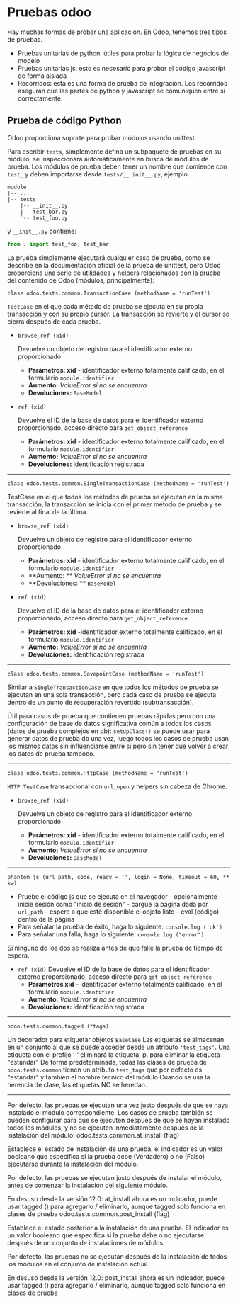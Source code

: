 # Pruebas odoo

Hay muchas formas de probar una aplicación. En Odoo, tenemos tres tipos de pruebas.

- Pruebas unitarias de python: útiles para probar la lógica de negocios del modelo
- Pruebas unitarias js: esto es necesario para probar el código javascript de forma aislada
- Recorridos: esta es una forma de prueba de integración. Los recorridos aseguran que las partes de python y javascript se comuniquen entre sí correctamente.

## Prueba de código Python

Odoo proporciona soporte para probar módulos usando unittest.

Para escribir `tests`, simplemente defina un subpaquete de pruebas en su módulo, se inspeccionará automáticamente en busca de módulos de prueba. Los módulos de prueba deben tener un nombre que comience con `test_` y deben importarse desde `tests/__ init__.py`, ejemplo.

```
module
|-- ...
|-- tests
    |-- __init__.py
    |-- test_bar.py
    `-- test_foo.py
```

y `__init__.py` contiene:

```python
from . import test_foo, test_bar
```
La prueba simplemente ejecutará cualquier caso de prueba, como se describe en la documentación oficial de la prueba de unittest, pero Odoo proporciona una serie de utilidades y helpers relacionados con la prueba del contenido de Odoo (módulos, principalmente):

`clase odoo.tests.common.TransactionCase (methodName = 'runTest')`

`TestCase` en el que cada método de prueba se ejecuta en su propia transacción y con su propio cursor. La transacción se revierte y el cursor se cierra después de cada prueba.

- `browse_ref (xid)`

	Devuelve un objeto de registro para el identificador externo proporcionado
	- **Parámetros: xid** - identificador externo totalmente calificado, en el formulario `module.identifier`
	- **Aumento:** _ValueError si no se encuentra_
	- **Devoluciones:** `BaseModel`

- `ref (xid)`

	Devuelve el ID de la base de datos para el identificador externo proporcionado, acceso directo para `get_object_reference`
	- **Parámetros: xid** - identificador externo totalmente calificado, en el formulario `module.identifier`
	- **Aumento:** _ValueError si no se encuentra_
	- **Devoluciones:** identificación registrada 
---
`clase odoo.tests.common.SingleTransactionCase (methodName = 'runTest')`

TestCase en el que todos los métodos de prueba se ejecutan en la misma transacción, la transacción se inicia con el primer método de prueba y se revierte al final de la última.

- `browse_ref (xid)`

	Devuelve un objeto de registro para el identificador externo proporcionado
	- **Parámetros: xid** - identificador externo totalmente calificado, en el formulario `module.identifier`
	- **Aumento: ** _ValueError si no se encuentra_
	- **Devoluciones: ** `BaseModel`

- `ref (xid)`

	Devuelve el ID de la base de datos para el identificador externo proporcionado, acceso directo para `get_object_reference`
	- **Parámetros: xid** -identificador externo totalmente calificado, en el formulario `module.identifier`
	- **Aumento:** _ValueError si no se encuentra_
	- **Devoluciones:** identificación registrada 
---
`clase odoo.tests.common.SavepointCase (methodName = 'runTest')`

Similar a `SingleTransactionCase` en que todos los métodos de prueba se ejecutan en una sola transacción, pero cada caso de prueba se ejecuta dentro de un punto de recuperación revertido (subtransacción).

Útil para casos de prueba que contienen pruebas rápidas pero con una configuración de base de datos significativa común a todos los casos (datos de prueba complejos en db): `setUpClass()` se puede usar para generar datos de prueba db una vez, luego todos los casos de prueba usan los mismos datos sin influenciarse entre sí pero sin tener que volver a crear los datos de prueba tampoco.

---
`clase odoo.tests.common.HttpCase (methodName = 'runTest')`

`HTTP TestCase` transaccional con `url_open` y helpers sin cabeza de Chrome.

- `browse_ref (xid)`

	Devuelve un objeto de registro para el identificador externo proporcionado
	- **Parámetros: xid** - identificador externo totalmente calificado, en el formulario `module.identifier`
	- **Aumento:** _ValueError si no se encuentra_ 
	- **Devoluciones:** `BaseModel`
---
`phantom_js (url_path, code, ready = '', login = None, timeout = 60, ** kw)`

- Pruebe el código js que se ejecuta en el navegador - opcionalmente inicie sesión como "inicio de sesión" - cargue la página dada por `url_path` - espere a que esté disponible el objeto listo - eval (código) dentro de la página
- Para señalar la prueba de éxito, haga lo siguiente: `console.log ('ok')`
- Para señalar una falla, haga lo siguiente: `console.log ("error")`

Si ninguno de los dos se realiza antes de que falle la prueba de tiempo de espera.

- `ref (xid)`
	Devuelve el ID de la base de datos para el identificador externo proporcionado, acceso directo para `get_object_reference`
	- **Parámetros xid** - identificador externo totalmente calificado, en el formulario `module.identifier`
	- **Aumento:** _ValueError si no se encuentra_
	- **Devoluciones:** identificación registrada
---

`odoo.tests.common.tagged (*tags)`

Un decorador para etiquetar objetos `BaseCase` Las etiquetas se almacenan en un conjunto al que se puede acceder desde un atributo `'test_tags'`. Una etiqueta con el prefijo ‘-‘ eliminará la etiqueta, p. para eliminar la etiqueta "estándar" De forma predeterminada, todas las clases de prueba de `odoo.tests.common` tienen un atributo `test_tags` que por defecto es "estándar" y también el nombre técnico del módulo Cuando se usa la herencia de clase, las etiquetas NO se heredan.

---

Por defecto, las pruebas se ejecutan una vez justo después de que se haya instalado el módulo correspondiente. Los casos de prueba también se pueden configurar para que se ejecuten después de que se hayan instalado todos los módulos, y no se ejecuten inmediatamente después de la instalación del módulo:
odoo.tests.common.at_install (flag)

Establece el estado de instalación de una prueba, el indicador es un valor booleano que especifica si la prueba debe (Verdadero) o no (Falso) ejecutarse durante la instalación del módulo.

Por defecto, las pruebas se ejecutan justo después de instalar el módulo, antes de comenzar la instalación del siguiente módulo.

En desuso desde la versión 12.0: at_install ahora es un indicador, puede usar tagged () para agregarlo / eliminarlo, aunque tagged solo funciona en clases de prueba
odoo.tests.common.post_install (flag)

Establece el estado posterior a la instalación de una prueba. El indicador es un valor booleano que especifica si la prueba debe o no ejecutarse después de un conjunto de instalaciones de módulos.

Por defecto, las pruebas no se ejecutan después de la instalación de todos los módulos en el conjunto de instalación actual.

En desuso desde la versión 12.0: post_install ahora es un indicador, puede usar tagged () para agregarlo / eliminarlo, aunque tagged solo funciona en clases de prueba





